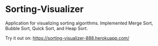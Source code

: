 # Sorting-Visualizer

Application for visualizing sorting algorithms. Implemented Merge Sort, Bubble Sort, Quick Sort, and Heap Sort.

Try it out on: https://sorting-visualizer-888.herokuapp.com/
